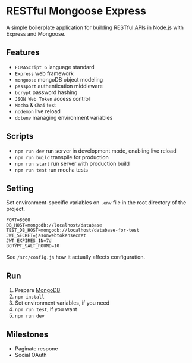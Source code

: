 # RESTful Mongoose Express

A simple boilerplate application for building RESTful APIs in Node.js with Express and Mongoose.

## Features

- `ECMAScript 6` language standard
- `Express` web framework
- `mongoose` mongoDB object modeling
- `passport` authentication middleware
- `bcrypt` password hashing
- `JSON Web Token` access control
- `Mocha` & `Chai` test
- `nodemon` live reload
- `dotenv` managing environment variables

## Scripts

- `npm run dev` run server in development mode, enabling live reload
- `npm run build` transpile for production
- `npm run start` run server with production build
- `npm run test` run mocha tests

## Setting

Set environment-specific variables on `.env` file in the root directory of the project.
```
PORT=8000
DB_HOST=mongodb://localhost/database
TEST_DB_HOST=mongodb://localhost/database-for-test
JWT_SECRET=jasonwebtokensecret
JWT_EXPIRES_IN=7d
BCRYPT_SALT_ROUND=10
```
See `/src/config.js` how it actually affects configuration.

## Run

1. Prepare [MongoDB](https://www.mongodb.com/download-center)
1. `npm install`
1. Set environment variables, if you need
1. `npm run test`, if you want
1. `npm run dev`

## Milestones

- Paginate respone
- Social OAuth